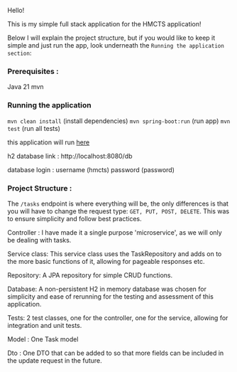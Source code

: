 Hello! 

This is my simple full stack application for the HMCTS application!

Below I will explain the project structure, but if you would like to keep 
it simple and just run the app, look underneath the `Running the application section`:

### Prerequisites :
Java 21
mvn

### Running the application

`mvn clean install` (install dependencies)
`mvn spring-boot:run` (run app)
`mvn test` (run all tests)

this application will run [here](http://localhost:8080/tasks)

h2 database link : http://localhost:8080/db

database login : username (hmcts) password (password)


### Project Structure :

The `/tasks` endpoint is where everything will be, the only differences is that you will have to change the request type: `GET, PUT, POST, DELETE`.
This was to ensure simplicity and follow best practices.

Controller :
I have made it a single purpose 'microservice', as we will only be dealing with tasks.

Service class:
This service class uses the TaskRepository and adds on to the more basic functions of it, allowing for pageable responses etc.

Repository:
A JPA repository for simple CRUD functions.

Database:
A non-persistent H2 in memory database was chosen for simplicity and ease of rerunning for the testing and assessment of this application.

Tests: 
2 test classes, one for the controller, one for the service, allowing for integration and unit tests.

Model : 
One Task model

Dto :
One DTO that can be added to so that more fields can be included in the update request in the future.